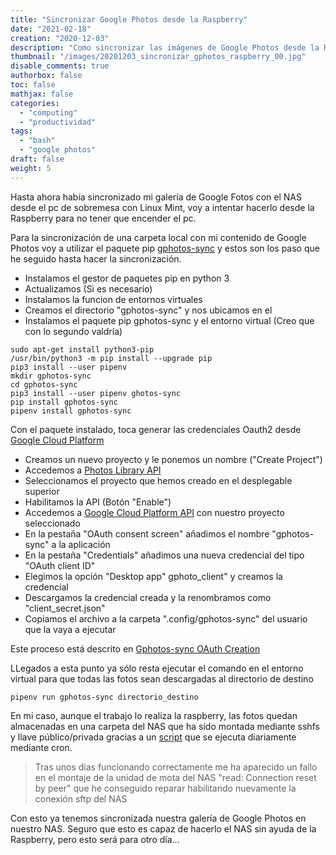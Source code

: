 ```yaml
---
title: "Sincronizar Google Photos desde la Raspberry"
date: "2021-02-18"
creation: "2020-12-03"
description: "Como sincronizar las imágenes de Google Photos desde la Raspberry"
thumbnail: "/images/20201203_sincronizar_gphotos_raspberry_00.jpg"
disable_comments: true
authorbox: false
toc: false
mathjax: false
categories:
  - "computing"
  - "productividad"
tags:
  - "bash"
  - "google photos"
draft: false
weight: 5
---
```

Hasta ahora había sincronizado mi galería de Google Fotos con el NAS desde el pc de sobremesa con Linux Mint, voy a intentar hacerlo desde la Raspberry para no tener que encender el pc.
<!--more-->
Para la sincronización de una carpeta local con mi contenido de Google Photos voy a utilizar el paquete pip [gphotos-sync] y estos son los paso que he seguido hasta hacer la sincronización.

* Instalamos el gestor de paquetes pip en python 3
* Actualizamos (Si es necesario)
* Instalamos la funcion de entornos virtuales
* Creamos el directorio "gphotos-sync" y nos ubicamos en el
* Instalamos el paquete pip gphotos-sync y el entorno virtual (Creo que con lo segundo valdría)

```
sudo apt-get install python3-pip
/usr/bin/python3 -m pip install --upgrade pip
pip3 install --user pipenv 
mkdir gphotos-sync 
cd gphotos-sync
pip3 install --user pipenv ghotos-sync 
pip install gphotos-sync
pipenv install gphotos-sync
```

Con el paquete instalado, toca generar las credenciales Oauth2 desde [Google Cloud Platform]

* Creamos un nuevo proyecto y le ponemos un nombre ("Create Project")
* Accedemos a [Photos Library API]
* Seleccionamos el proyecto que hemos creado en el desplegable superior
* Habilitamos la API (Botón "Enable")
* Accedemos a [Google Cloud Platform API] con nuestro proyecto seleccionado
* En la pestaña "OAuth consent screen" añadimos el nombre "gphotos-sync" a la aplicación
* En la pestaña "Credentials" añadimos una nueva credencial del tipo "OAuth client ID"
* Elegimos la opción "Desktop app" gphoto_client" y creamos la credencial
* Descargamos la credencial creada y la renombramos como "client_secret.json"
* Copiamos el archivo a la carpeta ".config/gphotos-sync" del usuario que la vaya a ejecutar

Este proceso está descrito en [Gphotos-sync OAuth Creation]

LLegados a esta punto ya sólo resta ejecutar el comando en el entorno virtual para que todas las fotos sean descargadas al directorio de destino

```
pipenv run gphotos-sync directorio_destino
```

En mi caso, aunque el trabajo lo realiza la raspberry, las fotos quedan almacenadas en una carpeta del NAS que ha sido montada mediante sshfs y llave público/privada gracias a un [script] que se ejecuta diariamente mediante cron.

> Tras unos días funcionando correctamente me ha aparecido un fallo en el montaje de la unidad de mota del NAS "read: Connection reset by peer" que he conseguido reparar habilitando nuevamente la conexión sftp del NAS

Con esto ya tenemos sincronizada nuestra galería de Google Photos en nuestro NAS. Seguro que esto es capaz de hacerlo el NAS sin ayuda de la Raspberry, pero esto será para otro día...

[Google Cloud Platform]: https://console.cloud.google.com/cloud-resource-manager
[Google Cloud Platform API]: https://console.cloud.google.com/apis/dashboard
[gphotos-sync]: https://pypi.org/project/gphotos-sync/
[Gphotos-sync OAuth Creation]: https://docs.google.com/document/d/1ck1679H8ifmZ_4eVbDeD_-jezIcZ-j6MlaNaeQiz7y0/edit?usp=sharing 
[Photos Library API]: https://console.cloud.google.com/marketplace/product/google/photoslibrary.googleapis.com
[script]: https://github.com/sherlockes/SherloScripts/blob/master/bash/gphotos-sync.sh


[Image-01]: /images/20201203_sincronizar_gphotos_raspberry_01.jpg
